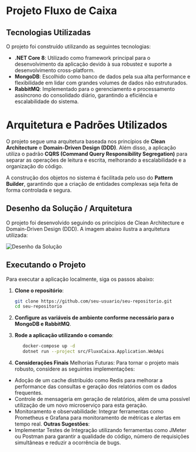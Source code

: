 # Projeto Fluxo de Caixa

## Tecnologias Utilizadas

O projeto foi construído utilizando as seguintes tecnologias:

- **.NET Core 8**: Utilizado como framework principal para o desenvolvimento da aplicação devido à sua robustez e suporte a desenvolvimento cross-platform.
- **MongoDB**: Escolhido como banco de dados pela sua alta performance e flexibilidade em lidar com grandes volumes de dados não estruturados.
- **RabbitMQ**: Implementado para o gerenciamento e processamento assíncrono do consolidado diário, garantindo a eficiência e escalabilidade do sistema.

# Arquitetura e Padrões Utilizados

O projeto segue uma arquitetura baseada nos princípios de **Clean Architecture** e **Domain-Driven Design (DDD)**. Além disso, a aplicação utiliza o padrão **CQRS (Command Query Responsibility Segregation)** para separar as operações de leitura e escrita, melhorando a escalabilidade e a organização do código.

A construção dos objetos no sistema é facilitada pelo uso do **Pattern Builder**, garantindo que a criação de entidades complexas seja feita de forma controlada e segura.

## Desenho da Solução / Arquitetura

O projeto foi desenvolvido seguindo os princípios de Clean Architecture e Domain-Driven Design (DDD). A imagem abaixo ilustra a arquitetura utilizada:

![Desenho da Solução](link-para-imagem)

## Executando o Projeto

Para executar a aplicação localmente, siga os passos abaixo:

1. **Clone o repositório**:

   ```bash
   git clone https://github.com/seu-usuario/seu-repositorio.git
   cd seu-repositorio

2. **Configure as variáveis de ambiente conforme necessário para o MongoDB e RabbitMQ**.

3. **Rode a aplicação utilizando o comando**:
   ```bash
      docker-compose up -d
      dotnet run --project src/FluxoCaixa.Application.WebApi

4. **Considerações Finais**
Melhorias Futuras: Para tornar o projeto mais robusto, considere as seguintes implementações:
- Adoção de um cache distribuído como Redis para melhorar a performance das consultas e geração dos relatórios com os dados frequentes.
- Controle de mensageria em geração de relatórios, além de uma possível utilização de um novo microserviço para esta geração.
- Monitoramento e observabilidade: Integrar ferramentas como Prometheus e Grafana para monitoramento de métricas e alertas em tempo real.
**Outras Sugestões**:
- Implementar Testes de Integração utilizando ferramentas como JMeter ou Postman para garantir a qualidade do código, número de requisições simultâneas e reduzir a ocorrência de bugs.
